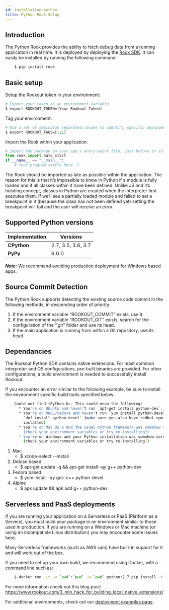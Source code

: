 ```yaml
---
id: installation-python
title: Python Rook Setup
---
```


## Introduction

The Python Rook provides the ability to fetch debug data from a running application in real time.
It is deployed by deploying the [Rook SDK](https://pypi.org/project/rook/).
It can easily be installed by running the following command:
```bash
    $ pip install rook
```

## Basic setup

Setup the Rookout token in your environment:
```bash
# Export your token as an environment variable
$ export ROOKOUT_TOKEN=[Your Rookout Token]
```

Tag your environment:
```bash
# Use a set of semicolon separated values to identify specific deployments and configurations
$ export ROOKOUT_TAGS=[;;;]
```

Import the Rook within your application:
```python
# Import the package in your app's entry-point file, just before it starts
from rook import auto_start
if __name__ == "__main__":
    # Your program starts here :)
```

The Rook should be imported as late as possible within the application.
The reason for this is that it’s impossible to know in Python if a module is fully loaded and if all classes within it have been defined. Unlike JS and it’s hoisting concept, classes in Python are created when the interpreter first executes them. If we’ll see a partially loaded module and failed to set a breakpoint in it (because the class has not been defined yet) setting the breakpoint will fail and the user will receive an error.

## Supported Python versions

| Implementation     | Versions           |
| ------------------ | ------------------ |
| **CPython**        | 2.7, 3.5, 3.6, 3.7 |
| **PyPy**           | 6.0.0              |

***Note:*** We recommend avoiding production deployment for Windows based apps.

## Source Commit Detection

The Python Rook supports detecting the existing source code commit in the following methods, in descending order of priority:
1. If the environment variable “ROOKOUT_COMMIT” exists, use it.
2. If the environment variable “ROOKOUT_GIT” exists, search for the configuration of the “.git” folder and use its head.
3. If the main application is running from within a Git repository, use its head. 

## Dependancies

The Rookout Python SDK contains native extensions. For most common interpreter and OS configurations, pre-built binaries are provided. For other configurations, a build environment is needed to successfully install Rookout.

If you encounter an error similar to the following example, be sure to install the environment specific build tools specified below:

```bash
    Could not find <Python.h>. This could mean the following:
      * You're on Ubuntu and haven't run `apt-get install python-dev`.
      * You're on RHEL/Fedora and haven't run `yum install python-devel` or
        `dnf install python-devel` (make sure you also have redhat-rpm-config
        installed)
      * You're on Mac OS X and the usual Python framework was somehow corrupted
        (check your environment variables or try re-installing?)
      * You're on Windows and your Python installation was somehow corrupted
        (check your environment variables or try re-installing?)
```
1. Mac
    - $ xcode-select --install
2. Debian based
    - $ apt-get update -q && apt-get install -qy g++ python-dev
3. Fedora based
    - $ yum install -qy gcc-c++ python-devel
4. Alpine
    - $ apk update && apk add g++ python-dev

## Serverless and PaaS deployments

If you are running your application on a Serverless or PaaS (Platform as a Service), you must build your package in an environment similar to those used in production. 
If you are running on a Windows or Mac machine (or using an incompatible Linux distribution) you may encounter some issues here.

Many Serverless frameworks (such as AWS sam) have built-in support for it and will work out of the box.

If you need to set up your own build, we recommend using Docker, with a command line such as:
```bash
    $ docker run -it -v `pwd`:`pwd` -w `pwd` python:2.7 pip install -t lib
```

For more information check out this blog post: https://www.rookout.com/3_min_hack_for_building_local_native_extensions/

For additional environments, check out our [deployment examples page](https://github.com/Rookout/deployment-examples).